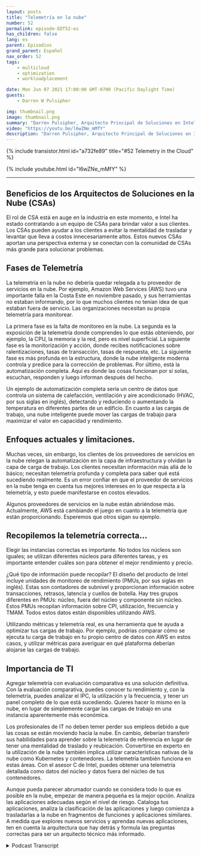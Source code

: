 ```yaml
---
layout: posts
title: "Telemetría en la nube"
number: 52
permalink: episode-EDT52-es
has_children: false
lang: es
parent: Episodios
grand_parent: Español
nav_order: 52
tags:
    - multicloud
    - optimization
    - workloadplacement

date: Mon Jun 07 2021 17:00:00 GMT-0700 (Pacific Daylight Time)
guests:
    - Darren W Pulsipher

img: thumbnail.png
image: thumbnail.png
summary: "Darren Pulsipher, Arquitecto Principal de Soluciones en Intel, habla con Josh Hilliker, Director de Arquitectos de Soluciones en la Nube en Intel, sobre cómo utilizar la telemetría en la nube para maximizar el valor y la eficiencia."
video: "https://youtu.be/l6wZNe_mMfY"
description: "Darren Pulsipher, Arquitecto Principal de Soluciones en Intel, habla con Josh Hilliker, Director de Arquitectos de Soluciones en la Nube en Intel, sobre cómo utilizar la telemetría en la nube para maximizar el valor y la eficiencia."
---
```


<div>
{% include transistor.html id="a732fe89" title="#52 Telemetry in the Cloud" %}

{% include youtube.html id="l6wZNe_mMfY" %}
</div>

---

## Beneficios de los Arquitectos de Soluciones en la Nube (CSAs)

El rol de CSA está en auge en la industria en este momento, e Intel ha estado contratando a un equipo de CSAs para brindar valor a sus clientes. Los CSAs pueden ayudar a los clientes a evitar la mentalidad de trasladar y levantar que lleva a costos innecesariamente altos. Estos nuevos CSAs aportan una perspectiva externa y se conectan con la comunidad de CSAs más grande para solucionar problemas.

## Fases de Telemetría

La telemetría en la nube no debería quedar relegada a tu proveedor de servicios en la nube. Por ejemplo, Amazon Web Services (AWS) tuvo una importante falla en la Costa Este en noviembre pasado, y sus herramientas no estaban informando, por lo que muchos clientes no tenían idea de que estaban fuera de servicio. Las organizaciones necesitan su propia telemetría para monitorear.

La primera fase es la falta de monitoreo en la nube. La segunda es la exposición de la telemetría donde comprendes lo que estás obteniendo, por ejemplo, la CPU, la memoria y la red, pero es nivel superficial. La siguiente fase es la monitorización y acción, donde recibes notificaciones sobre ralentizaciones, tasas de transacción, tasas de respuesta, etc. La siguiente fase es más profunda en la estructura, donde la nube inteligente moderna controla y predice para la corrección de problemas. Por último, está la automatización completa. Aquí es donde las cosas funcionan por sí solas, escuchan, responden y luego informan después del hecho.

Un ejemplo de automatización completa sería un centro de datos que controla un sistema de calefacción, ventilación y aire acondicionado (HVAC, por sus siglas en inglés), detectando y reduciendo o aumentando la temperatura en diferentes partes de un edificio. En cuanto a las cargas de trabajo, una nube inteligente puede mover las cargas de trabajo para maximizar el valor en capacidad y rendimiento.

## Enfoques actuales y limitaciones.

Muchas veces, sin embargo, los clientes de los proveedores de servicios en la nube relegan la automatización en la capa de infraestructura y olvidan la capa de carga de trabajo. Los clientes necesitan información más allá de lo básico; necesitan telemetría profunda y completa para saber qué está sucediendo realmente. Es un error confiar en que el proveedor de servicios en la nube tenga en cuenta tus mejores intereses en lo que respecta a la telemetría, y esto puede manifestarse en costos elevados.

Algunos proveedores de servicios en la nube están abriéndose más. Actualmente, AWS está cambiando el juego en cuanto a la telemetría que están proporcionando. Esperemos que otros sigan su ejemplo.

## Recopilemos la telemetría correcta...

Elegir las instancias correctas es importante. No todos los núcleos son iguales; se utilizan diferentes núcleos para diferentes tareas, y es importante entender cuáles son para obtener el mejor rendimiento y precio.

¿Qué tipo de información puede recopilar? El diseño del producto de Intel incluye unidades de monitoreo de rendimiento (PMUs, por sus siglas en inglés). Estas son contadores de subnivel y proporcionan información sobre transacciones, retrasos, latencia y cuellos de botella. Hay tres grupos diferentes en PMUs: núcleo, fuera del núcleo y componente sin núcleo. Estos PMUs recopilan información sobre CPI, utilización, frecuencia y TMAM. Todos estos datos están disponibles utilizando AWS.

Utilizando métricas y telemetría real, es una herramienta que te ayuda a optimizar tus cargas de trabajo. Por ejemplo, podrías comparar cómo se ejecuta tu carga de trabajo en tu propio centro de datos con AWS en estos casos, y utilizar métricas para averiguar en qué plataforma deberían alojarse las cargas de trabajo.

## Importancia de TI

Agregar telemetría con evaluación comparativa es una solución definitiva. Con la evaluación comparativa, puedes conocer tu rendimiento y, con la telemetría, puedes analizar el IPC, la utilización y la frecuencia, y tener un panel completo de lo que está sucediendo. Quieres hacer lo mismo en la nube, en lugar de simplemente cargar las cargas de trabajo en una instancia aparentemente más económica.

Los profesionales de IT no deben temer perder sus empleos debido a que las cosas se están moviendo hacia la nube. En cambio, deberían transferir sus habilidades para aprender sobre la telemetría de referencia en lugar de tener una mentalidad de traslado y reubicación. Convertirse en experto en la utilización de la nube también implica utilizar características nativas de la nube como Kubernetes y contenedores. La telemetría también funciona en estas áreas. Con el asesor C de Intel, puedes obtener una telemetría detallada como datos del núcleo y datos fuera del núcleo de tus contenedores.

Aunque pueda parecer abrumador cuando se considera todo lo que es posible en la nube, empezar de manera pequeña es la mejor opción. Analiza las aplicaciones adecuadas según el nivel de riesgo. Cataloga tus aplicaciones, analiza la clasificación de las aplicaciones y luego comienza a trasladarlas a la nube en fragmentos de funciones y aplicaciones similares. A medida que explores nuevos servicios y aprendas nuevas aplicaciones, ten en cuenta la arquitectura que hay detrás y formula las preguntas correctas para ser un arquitecto técnico más informado.



<details>
<summary> Podcast Transcript </summary>

<p></p>

</details>
